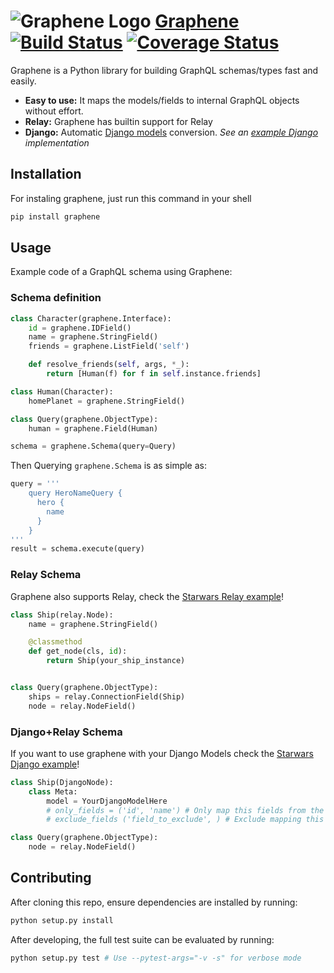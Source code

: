 # ![Graphene Logo](http://graphene-python.org/favicon.png) [Graphene](http://graphene-python.org) [![Build Status](https://travis-ci.org/graphql-python/graphene.svg?branch=master)](https://travis-ci.org/graphql-python/graphene) [![Coverage Status](https://coveralls.io/repos/graphql-python/graphene/badge.svg?branch=master&service=github)](https://coveralls.io/github/graphql-python/graphene?branch=master)


Graphene is a Python library for building GraphQL schemas/types fast and easily.
* **Easy to use:** It maps the models/fields to internal GraphQL objects without effort.
* **Relay:** Graphene has builtin support for Relay
* **Django:** Automatic [Django models](#djangorelay-schema) conversion. *See an [example Django](http://github.com/graphql-python/swapi-graphene) implementation*


## Installation

For instaling graphene, just run this command in your shell

```bash
pip install graphene
```


## Usage

Example code of a GraphQL schema using Graphene:

### Schema definition

```python
class Character(graphene.Interface):
    id = graphene.IDField()
    name = graphene.StringField()
    friends = graphene.ListField('self')

    def resolve_friends(self, args, *_):
        return [Human(f) for f in self.instance.friends]

class Human(Character):
    homePlanet = graphene.StringField()

class Query(graphene.ObjectType):
    human = graphene.Field(Human)

schema = graphene.Schema(query=Query)
```

Then Querying `graphene.Schema` is as simple as:

```python
query = '''
    query HeroNameQuery {
      hero {
        name
      }
    }
'''
result = schema.execute(query)
```

### Relay Schema

Graphene also supports Relay, check the [Starwars Relay example](tests/starwars_relay)!

```python
class Ship(relay.Node):
    name = graphene.StringField()

    @classmethod
    def get_node(cls, id):
        return Ship(your_ship_instance)


class Query(graphene.ObjectType):
    ships = relay.ConnectionField(Ship)
    node = relay.NodeField()

```

### Django+Relay Schema

If you want to use graphene with your Django Models check the [Starwars Django example](tests/starwars_django)!

```python
class Ship(DjangoNode):
    class Meta:
        model = YourDjangoModelHere
        # only_fields = ('id', 'name') # Only map this fields from the model
        # exclude_fields ('field_to_exclude', ) # Exclude mapping this fields from the model

class Query(graphene.ObjectType):
    node = relay.NodeField()
```

## Contributing

After cloning this repo, ensure dependencies are installed by running:

```sh
python setup.py install
```

After developing, the full test suite can be evaluated by running:

```sh
python setup.py test # Use --pytest-args="-v -s" for verbose mode
```
